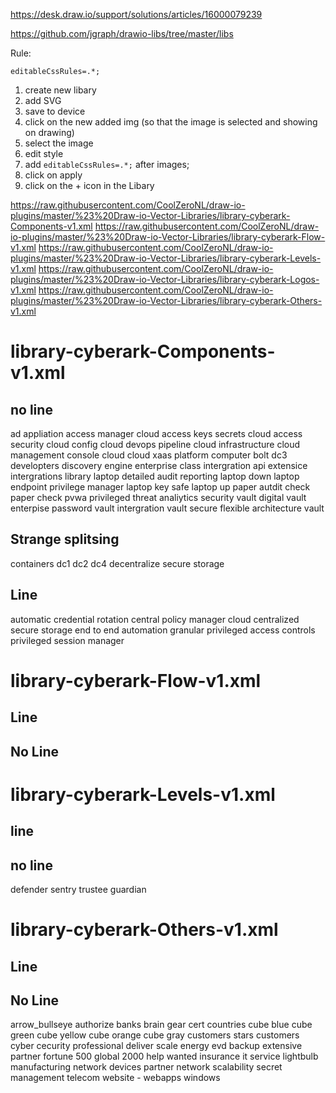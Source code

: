 https://desk.draw.io/support/solutions/articles/16000079239

https://github.com/jgraph/drawio-libs/tree/master/libs


Rule:
```
editableCssRules=.*;
```

1. create new libary
2. add SVG
3. save to device
4. click on the new added img (so that the image is selected and showing on drawing)
5. select the image
6. edit style
7. add `editableCssRules=.*;` after images;
8. click on apply
9. click on the + icon in the Libary


https://raw.githubusercontent.com/CoolZeroNL/draw-io-plugins/master/%23%20Draw-io-Vector-Libraries/library-cyberark-Components-v1.xml
https://raw.githubusercontent.com/CoolZeroNL/draw-io-plugins/master/%23%20Draw-io-Vector-Libraries/library-cyberark-Flow-v1.xml
https://raw.githubusercontent.com/CoolZeroNL/draw-io-plugins/master/%23%20Draw-io-Vector-Libraries/library-cyberark-Levels-v1.xml
https://raw.githubusercontent.com/CoolZeroNL/draw-io-plugins/master/%23%20Draw-io-Vector-Libraries/library-cyberark-Logos-v1.xml
https://raw.githubusercontent.com/CoolZeroNL/draw-io-plugins/master/%23%20Draw-io-Vector-Libraries/library-cyberark-Others-v1.xml



# library-cyberark-Components-v1.xml
## no line
ad
appliation access manager
cloud access keys secrets
cloud access security
cloud config
cloud devops pipeline
cloud infrastructure
cloud management console
cloud
cloud xaas platform
computer bolt
dc3
developters
discovery engine
enterprise class intergration api
extensice intergrations library
laptop detailed audit reporting
laptop down
laptop endpoint privilege manager
laptop key safe
laptop up
paper autdit check
paper check
pvwa
privileged threat analiytics
security
vault digital
vault enterpise password
vault intergration
vault secure flexible architecture
vault

## Strange splitsing 
containers
dc1
dc2
dc4
decentralize secure storage

## Line
automatic credential rotation
central policy manager
cloud centralized secure storage
end to end automation
granular privileged access controls
privileged session manager


# library-cyberark-Flow-v1.xml
## Line
## No Line

# library-cyberark-Levels-v1.xml
## line

## no line
defender
sentry
trustee
guardian

# library-cyberark-Others-v1.xml
## Line
## No Line
arrow_bullseye
authorize
banks
brain gear
cert
countries
cube blue
cube green
cube yellow
cube orange
cube gray
customers stars
customers
cyber cecurity professional
deliver scale
energy
evd backup
extensive partner
fortune 500
global 2000
help wanted
insurance
it service
lightbulb
manufacturing
network devices
partner network
scalability
secret management
telecom
website - webapps
windows











